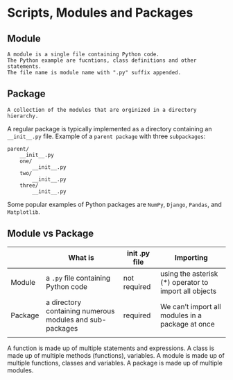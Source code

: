 # Scripts, Modules and Packages

## Module

    A module is a single file containing Python code.
    The Python example are fucntions, class definitions and other statements.
    The file name is module name with ".py" suffix appended.

## Package

    A collection of the modules that are orginized in a directory hierarchy.

A regular package is typically implemented as a directory containing an `__init__.py` file.
Example of a `parent package` with three `subpackages`:

```
parent/
    __init__.py
    one/
        __init__.py
    two/
        __init__.py
    three/
        __init__.py
```

Some popular examples of Python packages are `NumPy`, `Django`, `Pandas`, and `Matplotlib`.

## Module vs Package

|         | What is                                                  | __init__  .py file | Importing                                             |
|---------|----------------------------------------------------------|--------------------|-------------------------------------------------------|
| Module  | a `.py` file containing Python code                      | not required       | using the asterisk (*) operator to import all objects |
| Package | a directory containing numerous modules and sub-packages | required           | We can’t import all modules in a package at once      |
|         |                                                          |                    |                                                       |


A function is made up of multiple statements and expressions.
A class is made up of multiple methods (functions), variables.
A module is made up of multiple functions, classes and variables.
A package is made up of multiple modules.